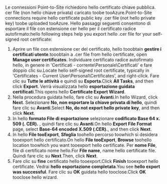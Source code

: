 <span data-ttu-id="19245-101">Le connessioni Point-to-Site richiedono hello certificato chiave pubblica. cer file (non hello chiave privata) caricato toobe tooAzure.</span><span class="sxs-lookup"><span data-stu-id="19245-101">Point-to-Site connections require hello certificate public key .cer file (not hello private key) toobe uploaded tooAzure.</span></span> <span data-ttu-id="19245-102">Hello passaggi seguenti consentono di esportare il file con estensione cer hello per il certificato radice autofirmato:</span><span class="sxs-lookup"><span data-stu-id="19245-102">hello following steps help you export hello .cer file for your self-signed root certificate:</span></span>

1. <span data-ttu-id="19245-103">Aprire un file con estensione cer del certificato, hello tooobtain **gestire i certificati utente**.</span><span class="sxs-lookup"><span data-stu-id="19245-103">tooobtain a .cer file from hello certificate, open **Manage user certificates**.</span></span> <span data-ttu-id="19245-104">Individuare certificato radice autofirmato hello, in genere in 'Certificati - corrente\Personale\Certificati' e fare doppio clic su.</span><span class="sxs-lookup"><span data-stu-id="19245-104">Locate hello self-signed root certificate, typically in 'Certificates - Current User\Personal\Certificates', and right-click.</span></span> <span data-ttu-id="19245-105">Fare clic su **Tutte le attività** e quindi su **Esporta**.</span><span class="sxs-lookup"><span data-stu-id="19245-105">Click **All Tasks**, and then click **Export**.</span></span> <span data-ttu-id="19245-106">Verrà visualizzata hello **esportazione guidata certificati**.</span><span class="sxs-lookup"><span data-stu-id="19245-106">This opens hello **Certificate Export Wizard**.</span></span>
2. <span data-ttu-id="19245-107">Nella procedura guidata hello, fare clic su **Avanti**.</span><span class="sxs-lookup"><span data-stu-id="19245-107">In hello Wizard, click **Next**.</span></span> <span data-ttu-id="19245-108">Selezionare **No, non esportare la chiave privata di hello**, quindi fare clic su **Avanti**.</span><span class="sxs-lookup"><span data-stu-id="19245-108">Select **No, do not export hello private key**, and then click **Next**.</span></span>
3. <span data-ttu-id="19245-109">In hello **formato File di esportazione** selezionare **codificato Base 64 x. 509 (. CER).** , quindi fare clic su **Avanti**.</span><span class="sxs-lookup"><span data-stu-id="19245-109">On hello **Export File Format** page, select **Base-64 encoded X.509 (.CER).**, and then click **Next**.</span></span> 
4. <span data-ttu-id="19245-110">In hello **File tooExport**, **Sfoglia** toohello percorso toowhich si desidera tooexport hello certificato.</span><span class="sxs-lookup"><span data-stu-id="19245-110">On hello **File tooExport**, **Browse** toohello location toowhich you want tooexport hello certificate.</span></span> <span data-ttu-id="19245-111">Per **nome File**, file di certificato nome hello.</span><span class="sxs-lookup"><span data-stu-id="19245-111">For **File name**, name hello certificate file.</span></span> <span data-ttu-id="19245-112">Quindi fare clic su **Next**.</span><span class="sxs-lookup"><span data-stu-id="19245-112">Then, click **Next**.</span></span>
5. <span data-ttu-id="19245-113">Fare clic su **fine** certificato hello tooexport.</span><span class="sxs-lookup"><span data-stu-id="19245-113">Click **Finish** tooexport hello certificate.</span></span> <span data-ttu-id="19245-114">Vedrai **hello esportazione completata**.</span><span class="sxs-lookup"><span data-stu-id="19245-114">You see **hello export was successful**.</span></span> <span data-ttu-id="19245-115">Fare clic su **OK** guidata hello tooclose.</span><span class="sxs-lookup"><span data-stu-id="19245-115">Click **OK** tooclose hello wizard.</span></span>
